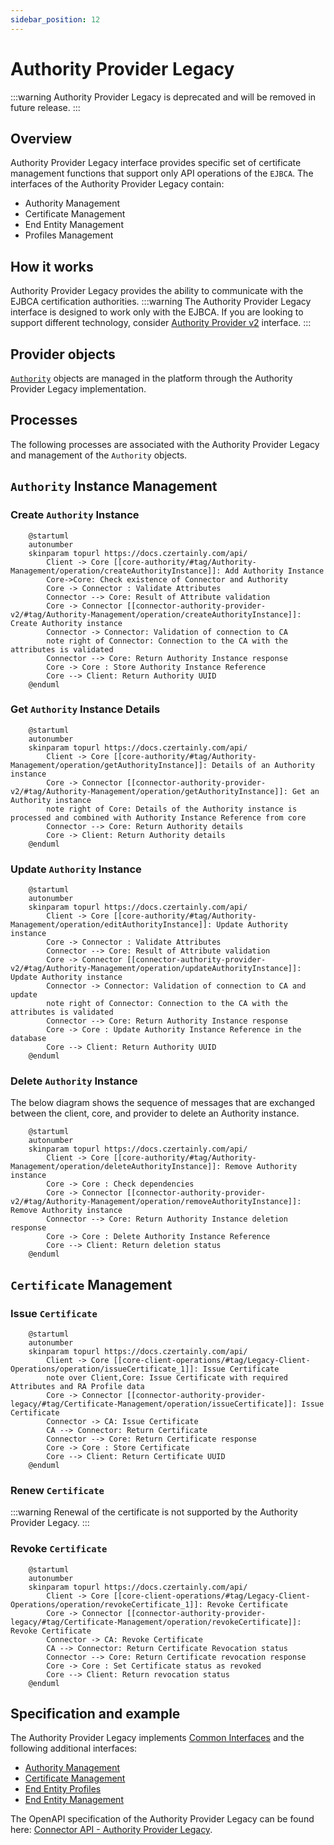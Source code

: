 ```yaml
---
sidebar_position: 12
---
```


# Authority Provider Legacy

:::warning
Authority Provider Legacy is deprecated and will be removed in future release.
:::

## Overview

Authority Provider Legacy interface provides specific set of certificate management functions that support only API operations of the `EJBCA`.
The interfaces of the Authority Provider Legacy contain:
- Authority Management
- Certificate Management
- End Entity Management
- Profiles Management

## How it works

Authority Provider Legacy provides the ability to communicate with the EJBCA certification authorities.
:::warning
The Authority Provider Legacy interface is designed to work only with the EJBCA. If you are looking to support different technology, consider [Authority Provider v2](authority-provider-v2.md) interface.
:::

## Provider objects

[`Authority`](../concept-design/core-components/authority.md) objects are managed in the platform through the Authority Provider Legacy implementation.

## Processes

The following processes are associated with the Authority Provider Legacy and management of the `Authority` objects.

## `Authority` Instance Management

### Create `Authority` Instance

```plantuml
    @startuml
    autonumber
    skinparam topurl https://docs.czertainly.com/api/
        Client -> Core [[core-authority/#tag/Authority-Management/operation/createAuthorityInstance]]: Add Authority Instance
        Core->Core: Check existence of Connector and Authority
        Core -> Connector : Validate Attributes
        Connector --> Core: Result of Attribute validation
        Core -> Connector [[connector-authority-provider-v2/#tag/Authority-Management/operation/createAuthorityInstance]]: Create Authority instance
        Connector -> Connector: Validation of connection to CA
        note right of Connector: Connection to the CA with the attributes is validated
        Connector --> Core: Return Authority Instance response
        Core -> Core : Store Authority Instance Reference
        Core --> Client: Return Authority UUID
    @enduml
```

### Get `Authority` Instance Details

```plantuml
    @startuml
    autonumber
    skinparam topurl https://docs.czertainly.com/api/
        Client -> Core [[core-authority/#tag/Authority-Management/operation/getAuthorityInstance]]: Details of an Authority instance
        Core -> Connector [[connector-authority-provider-v2/#tag/Authority-Management/operation/getAuthorityInstance]]: Get an Authority instance
        note right of Core: Details of the Authority instance is processed and combined with Authority Instance Reference from core
        Connector --> Core: Return Authority details
        Core -> Client: Return Authority details
    @enduml
```

### Update `Authority` Instance

```plantuml
    @startuml
    autonumber
    skinparam topurl https://docs.czertainly.com/api/
        Client -> Core [[core-authority/#tag/Authority-Management/operation/editAuthorityInstance]]: Update Authority instance
        Core -> Connector : Validate Attributes
        Connector --> Core: Result of Attribute validation
        Core -> Connector [[connector-authority-provider-v2/#tag/Authority-Management/operation/updateAuthorityInstance]]: Update Authority instance
        Connector -> Connector: Validation of connection to CA and update
        note right of Connector: Connection to the CA with the attributes is validated
        Connector --> Core: Return Authority Instance response
        Core -> Core : Update Authority Instance Reference in the database
        Core --> Client: Return Authority UUID
    @enduml
```

### Delete `Authority` Instance

The below diagram shows the sequence of messages that are exchanged between the client, core, and provider to delete an Authority instance.

```plantuml
    @startuml
    autonumber
    skinparam topurl https://docs.czertainly.com/api/
        Client -> Core [[core-authority/#tag/Authority-Management/operation/deleteAuthorityInstance]]: Remove Authority instance
        Core -> Core : Check dependencies
        Core -> Connector [[connector-authority-provider-v2/#tag/Authority-Management/operation/removeAuthorityInstance]]: Remove Authority instance
        Connector --> Core: Return Authority Instance deletion response
        Core -> Core : Delete Authority Instance Reference
        Core --> Client: Return deletion status
    @enduml
```

## `Certificate` Management

### Issue `Certificate`

```plantuml
    @startuml
    autonumber
    skinparam topurl https://docs.czertainly.com/api/
        Client -> Core [[core-client-operations/#tag/Legacy-Client-Operations/operation/issueCertificate_1]]: Issue Certificate
        note over Client,Core: Issue Certificate with required Attributes and RA Profile data
        Core -> Connector [[connector-authority-provider-legacy/#tag/Certificate-Management/operation/issueCertificate]]: Issue Certificate
        Connector -> CA: Issue Certificate
        CA --> Connector: Return Certificate
        Connector --> Core: Return Certificate response
        Core -> Core : Store Certificate
        Core --> Client: Return Certificate UUID
    @enduml
```

### Renew `Certificate`

:::warning
Renewal of the certificate is not supported by the Authority Provider Legacy.
:::
### Revoke `Certificate`

```plantuml
    @startuml
    autonumber
    skinparam topurl https://docs.czertainly.com/api/
        Client -> Core [[core-client-operations/#tag/Legacy-Client-Operations/operation/revokeCertificate_1]]: Revoke Certificate
        Core -> Connector [[connector-authority-provider-legacy/#tag/Certificate-Management/operation/revokeCertificate]]: Revoke Certificate
        Connector -> CA: Revoke Certificate
        CA --> Connector: Return Certificate Revocation status
        Connector --> Core: Return Certificate revocation response
        Core -> Core : Set Certificate status as revoked
        Core --> Client: Return revocation status
    @enduml
```

## Specification and example

The Authority Provider Legacy implements [Common Interfaces](common-interfaces/overview.md) and the following additional interfaces:
- [Authority Management](/api/connector-authority-provider-legacy/#tag/Authority-Management)
- [Certificate Management](/api/connector-authority-provider-legacy/#tag/Certificate-Management)
- [End Entity Profiles](/api/connector-authority-provider-legacy/#tag/End-Entity-Profiles)
- [End Entity Management](/api/connector-authority-provider-legacy/#tag/End-Entity-Management)

The OpenAPI specification of the Authority Provider Legacy can be found here: [Connector API - Authority Provider Legacy](/api/connector-authority-provider-legacy/).
